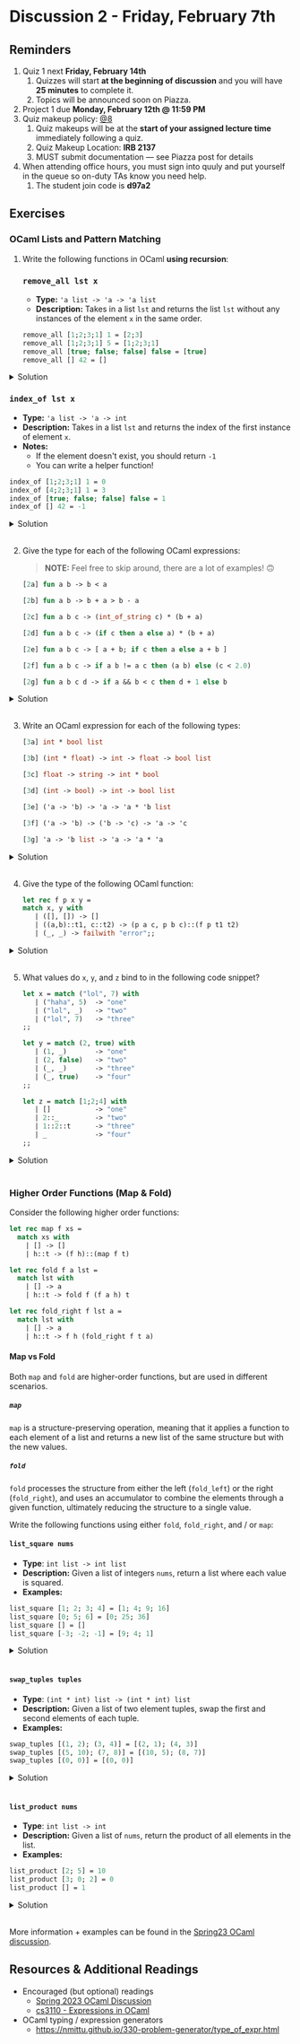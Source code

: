 # Discussion 2 - Friday, February 7th

## Reminders

1. Quiz 1 next **Friday, February 14th**
   1. Quizzes will start **at the beginning of discussion** and you will have **25 minutes** to complete it.
   1. Topics will be announced soon on Piazza.
3. Project 1 due **Monday, February 12th @ 11:59 PM**
4. Quiz makeup policy: [@8](https://piazza.com/class/m6687mvdhig1iw/post/8)
   1. Quiz makeups will be at the **start of your assigned lecture time** immediately following a quiz.
   1. Quiz Makeup Location: **IRB 2137**
   1. MUST submit documentation — see Piazza post for details
5. When attending office hours, you must sign into quuly and put yourself in the queue so on-duty TAs know you need help.
    1. The student join code is **d97a2**    


## Exercises

### OCaml Lists and Pattern Matching
1. Write the following functions in OCaml **using recursion**:

   ### `remove_all lst x`

   - **Type:** `'a list -> 'a -> 'a list`
   - **Description:** Takes in a list `lst` and returns the list `lst` without any instances of the element `x` in the same order.

   ```ocaml
   remove_all [1;2;3;1] 1 = [2;3]
   remove_all [1;2;3;1] 5 = [1;2;3;1]
   remove_all [true; false; false] false = [true]
   remove_all [] 42 = []
   ```

<details>
    <summary>Solution</summary>

    let rec remove_all lst x = match lst with
        | [] -> []
        | h::t -> if x = h then (remove_all t x) else h::(remove_all t x);;
    
</details>

   ### `index_of lst x`

   - **Type:** `'a list -> 'a -> int`
   - **Description:** Takes in a list `lst` and returns the index of the first instance of element `x`.
   - **Notes:**
     - If the element doesn't exist, you should return `-1`
     - You can write a helper function!

   ```ocaml
   index_of [1;2;3;1] 1 = 0
   index_of [4;2;3;1] 1 = 3
   index_of [true; false; false] false = 1
   index_of [] 42 = -1
   ```

<details>
    <summary>Solution</summary>
    
    let index_of lst x = 
        let rec helper lst x i = match lst with
        | [] -> -1
        | h::t -> if x = h then i else (helper t x (i + 1)) 
    in helper lst x 0;;
</details>
<br>

2. Give the type for each of the following OCaml expressions:

   > **NOTE:** Feel free to skip around, there are a lot of examples! 🙃

   ```ocaml
   [2a] fun a b -> b < a

   [2b] fun a b -> b + a > b - a

   [2c] fun a b c -> (int_of_string c) * (b + a)

   [2d] fun a b c -> (if c then a else a) * (b + a)

   [2e] fun a b c -> [ a + b; if c then a else a + b ]

   [2f] fun a b c -> if a b != a c then (a b) else (c < 2.0)

   [2g] fun a b c d -> if a && b < c then d + 1 else b
   ```

<details>
    <summary>Solution</summary>
    
    [2a] 'a -> 'a -> bool

    [2b] int -> int -> bool

    [2c] int -> int -> string -> int

    [2d] int -> int -> bool -> int

    [2e] int -> int -> bool -> int list

    [2f] (float -> bool) -> float -> float -> bool

    [2g] bool -> int -> int -> int -> int
</details>
<br>

3. Write an OCaml expression for each of the following types:

   ```ocaml
   [3a] int * bool list

   [3b] (int * float) -> int -> float -> bool list

   [3c] float -> string -> int * bool

   [3d] (int -> bool) -> int -> bool list

   [3e] ('a -> 'b) -> 'a -> 'a * 'b list

   [3f] ('a -> 'b) -> ('b -> 'c) -> 'a -> 'c

   [3g] 'a -> 'b list -> 'a -> 'a * 'a
   ```

<details>
    <summary>Solution</summary>
    
    [3a] (1, [true])
    (* NOTE: same thing as `int * (bool list)` *)

    [3b] fun (a, b) c d -> [a + 1 = c; b +. 1.0 = d]

    [3c] fun a b -> (int_of_float a, b = "a")

    [3d] fun f a -> [f a; a = 2]

    [3e] fun f a -> (a, [f a])

    [3f] fun f g a -> g (f a)

    [3g] fun a b c -> if (a = c && b = []) then (a,a) else (c,c)
</details>
<br>

4. Give the type of the following OCaml function:

   ```ocaml
   let rec f p x y =
   match x, y with
      | ([], []) -> []
      | ((a,b)::t1, c::t2) -> (p a c, p b c)::(f p t1 t2)
      | (_, _) -> failwith "error";;
   ```

<details>
    <summary>Solution</summary>
    
    ('a -> 'b -> 'c) -> ('a * 'a) list -> 'b list -> ('c * 'c) list
</details>
<br>

5. What values do `x`, `y`, and `z` bind to in the following code snippet?

   ```ocaml
   let x = match ("lol", 7) with
      | ("haha", 5)  -> "one"
      | ("lol", _)   -> "two"
      | ("lol", 7)   -> "three"
   ;;

   let y = match (2, true) with
      | (1, _)       -> "one"
      | (2, false)   -> "two"
      | (_, _)       -> "three"
      | (_, true)    -> "four"
   ;;

   let z = match [1;2;4] with
      | []           -> "one"
      | 2::_         -> "two"
      | 1::2::t      -> "three"
      | _            -> "four"
   ;;
   ```

<details>
    <summary>Solution</summary>
    
    x: two
    y: three
    z: three
</details>
<br>

### Higher Order Functions (Map & Fold)

Consider the following higher order functions:

```ocaml
let rec map f xs =
  match xs with
    | [] -> []
    | h::t -> (f h)::(map f t)

let rec fold f a lst =
  match lst with
    | [] -> a
    | h::t -> fold f (f a h) t

let rec fold_right f lst a =
  match lst with
    | [] -> a
    | h::t -> f h (fold_right f t a)
```

#### Map vs Fold
Both `map` and `fold` are higher-order functions, but are used in different scenarios.

##### `map`
`map` is a structure-preserving operation, meaning that it applies a function to each element of a list and returns a new list of the same structure but with the new values. 

##### `fold`
`fold` processes the structure from either the left (`fold_left`) or the right (`fold_right`), and uses an accumulator to combine the elements through a given function, ultimately reducing the structure to a single value.

Write the following functions using either `fold`, `fold_right`, and / or `map`:

#### `list_square nums`

- **Type**: `int list -> int list`
- **Description:** Given a list of integers `nums`, return a list where each value is squared.
- **Examples:**

```ocaml
list_square [1; 2; 3; 4] = [1; 4; 9; 16]
list_square [0; 5; 6] = [0; 25; 36]
list_square [] = []
list_square [-3; -2; -1] = [9; 4; 1]
```

<details>
    <summary>Solution</summary>
   
    let list_square nums = map (fun x -> x * x) nums
</details>
<br>

#### `swap_tuples tuples`

- **Type**: `(int * int) list -> (int * int) list`
- **Description:** Given a list of two element tuples, swap the first and second elements of each tuple.
- **Examples:**

```ocaml
swap_tuples [(1, 2); (3, 4)] = [(2, 1); (4, 3)]
swap_tuples [(5, 10); (7, 8)] = [(10, 5); (8, 7)]
swap_tuples [(0, 0)] = [(0, 0)]
```

<details>
    <summary>Solution</summary>
   
    let swap_tuples tups = map (fun (a,b) -> (b,a)) tups
</details>
<br>

#### `list_product nums`

- **Type**: `int list -> int`
- **Description:** Given a list of `nums`, return the product of all elements in the list.
- **Examples:**

```ocaml
list_product [2; 5] = 10
list_product [3; 0; 2] = 0
list_product [] = 1
```

<details>
    <summary>Solution</summary>
   
    let list_product nums = fold (fun acc elem -> acc * elem) 1 nums
</details>
<br>

More information + examples can be found in the [Spring23 OCaml discussion](https://github.com/cmsc330-umd/spring23/tree/main/discussions/d3_ocaml).

## Resources & Additional Readings

- Encouraged (but optional) readings
  - [Spring 2023 OCaml Discussion](https://github.com/cmsc330-umd/spring23/tree/main/discussions/d3_ocaml)
  - [cs3110 - Expressions in OCaml](https://cs3110.github.io/textbook/chapters/basics/expressions.html)
- OCaml typing / expression generators
  - https://nmittu.github.io/330-problem-generator/type_of_expr.html
